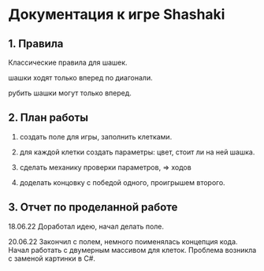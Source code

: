# Документация к игре Shashaki


## 1. Правила
Классические правила для шашек.  

шашки ходят только вперед по диагонали.  

рубить шашки могут только вперед.  


## 2. План работы
1. создать поле для игры, заполнить клетками.  

2. для каждой клетки создать параметры: цвет, стоит ли на ней шашка.  

3. сделать механику проверки параметров, => ходов  

4. доделать концовку с победой одного, проигрышем второго.

## 3. Отчет по проделанной работе
18.06.22 Доработал идею, начал делать поле.  

20.06.22 Закончил с полем, немного поименялась концепция кода. Начал работать с двумерным массивом для клеток. Проблема возникла с заменой картинки в C#.
